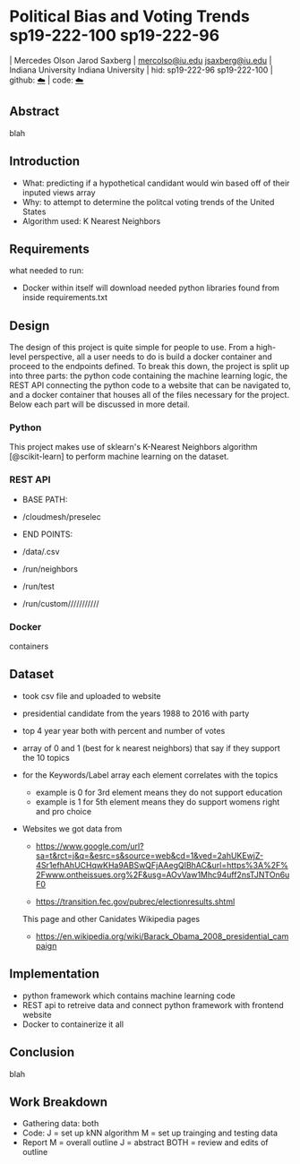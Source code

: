 # Political Bias and Voting Trends sp19-222-100 sp19-222-96

| Mercedes Olson      Jarod Saxberg 
| mercolso@iu.edu     jsaxberg@iu.edu
| Indiana University  Indiana University
| hid: sp19-222-96    sp19-222-100
| github: [:cloud:](https://github.com/cloudmesh-community/sp19-222-100/blob/master/project_report/report.md)
| code: [:cloud:](https://github.com/cloudmesh-community/sp19-222-100/tree/master/project_code)

## Abstract

blah

## Introduction 

- What: predicting if a hypothetical candidant would win based off of their inputed views array
- Why: to attempt to determine the politcal voting trends of the United States
- Algorithm used: K Nearest Neighbors 

## Requirements

what needed to run:
- Docker within itself will download needed python libraries found from inside requirements.txt

## Design

The design of this project is quite simple for people to use. From a high-level
perspective, all a user needs to do is build a docker container and proceed to
the endpoints defined. To break this down, the project is split up into three 
parts: the python code containing the machine learning logic, the REST API 
connecting the python code to a website that can be navigated to, and a docker
container that houses all of the files necessary for the project. Below each
part will be discussed in more detail.

### Python

This project makes use of sklearn's K-Nearest Neighbors algorithm
[@scikit-learn] to perform machine learning on the dataset. 

### REST API

- BASE PATH:
- /cloudmesh/preselec

- END POINTS:
- /data/<file>.csv
- /run/neighbors
- /run/test
- /run/custom/<neighbors>/<healthcare>/<military>/<education>/<tax wealthy>/<womens rights>/<globalism>/<gun rights>/<infrastructure>/<minority rights>/<immigration>

### Docker

containers

## Dataset

- took csv file and uploaded to website 
- presidential candidate from the years 1988 to 2016 with party  
- top 4 year year both with percent and number of votes 
- array of 0 and 1 (best for k nearest neighbors) that say if they support the 10 topics
- for the Keywords/Label array each element correlates with the topics 
    - example is 0 for 3rd element means they do not support education 
    - example is 1 for 5th element means they do support womens right and pro choice 
- Websites we got data from 
    - https://www.google.com/url?sa=t&rct=j&q=&esrc=s&source=web&cd=1&ved=2ahUKEwjZ-4Sr1efhAhUCHqwKHa9ABSwQFjAAegQIBhAC&url=https%3A%2F%2Fwww.ontheissues.org%2F&usg=AOvVaw1Mhc94uff2nsTJNTOn6uF0
    
    - https://transition.fec.gov/pubrec/electionresults.shtml
    
    This page and other Canidates Wikipedia pages
    - https://en.wikipedia.org/wiki/Barack_Obama_2008_presidential_campaign
        

## Implementation

- python framework which contains machine learning code 
- REST api to retreive data and connect python framework with frontend website
- Docker to containerize it all 

## Conclusion

blah

## Work Breakdown

- Gathering data: both 
- Code: J = set up kNN algorithm M = set up trainging and testing data
- Report M = overall outline J = abstract BOTH = review and edits of outline 
